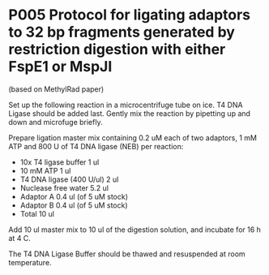 # P005 Protocol for ligating adaptors to 32 bp fragments generated by restriction digestion with either FspE1 or MspJI
(based on MethylRad paper)

Set up the following reaction in a microcentrifuge tube on ice. T4 DNA Ligase should be added last. Gently mix the reaction by pipetting up and down and microfuge briefly.

Prepare ligation master mix containing 0.2 uM each of two adaptors, 1 mM ATP and 800 U of T4 DNA ligase (NEB) per reaction:

+ 10x T4 ligase buffer      1 ul
+ 10 mM ATP                 1 ul
+ T4 DNA ligase (400 U/ul)  2 ul
+ Nuclease free water       5.2 ul
+ Adaptor A                 0.4 ul (of 5 uM stock)
+ Adaptor B                 0.4 ul (of 5 uM stock)
+ Total                     10 ul

Add 10 ul master mix to 10 ul of the digestion solution, and incubate for 16 h at 4 C.

The T4 DNA Ligase Buffer should be thawed and resuspended at room temperature.
